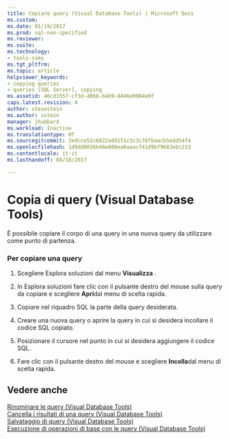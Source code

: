 ```yaml
---
title: Copiare query (Visual Database Tools) | Microsoft Docs
ms.custom: 
ms.date: 01/19/2017
ms.prod: sql-non-specified
ms.reviewer: 
ms.suite: 
ms.technology:
- tools-ssms
ms.tgt_pltfrm: 
ms.topic: article
helpviewer_keywords:
- copying queries
- queries [SQL Server], copying
ms.assetid: 46cd1557-cf3d-40b8-b489-8446e0984e0f
caps.latest.revision: 4
author: stevestein
ms.author: sstein
manager: jhubbard
ms.workload: Inactive
ms.translationtype: HT
ms.sourcegitcommit: 2edcce51c6822a89151c3c3c76fbaacb5edd54f4
ms.openlocfilehash: 1d9dd0036b46e806ea6aaacf41d9bf9683ebc233
ms.contentlocale: it-it
ms.lasthandoff: 08/18/2017

---
```

# <a name="copy-queries-visual-database-tools"></a>Copia di query (Visual Database Tools)
È possibile copiare il corpo di una query in una nuova query da utilizzare come punto di partenza.  
  
### <a name="to-copy-a-query"></a>Per copiare una query  
  
1.  Scegliere Esplora soluzioni dal menu **Visualizza** .  
  
2.  In Esplora soluzioni fare clic con il pulsante destro del mouse sulla query da copiare e scegliere **Apri**dal menu di scelta rapida.  
  
3.  Copiare nel riquadro SQL la parte della query desiderata.  
  
4.  Creare una nuova query o aprire la query in cui si desidera incollare il codice SQL copiato.  
  
5.  Posizionare il cursore nel punto in cui si desidera aggiungere il codice SQL.  
  
6.  Fare clic con il pulsante destro del mouse e scegliere **Incolla**dal menu di scelta rapida.  
  
## <a name="see-also"></a>Vedere anche  
[Rinominare le query &#40;Visual Database Tools&#41;](../../ssms/visual-db-tools/rename-queries-visual-database-tools.md)  
[Cancella i risultati di una query &#40;Visual Database Tools&#41;](../../ssms/visual-db-tools/clear-query-results-visual-database-tools.md)  
[Salvataggio di query &#40;Visual Database Tools&#41;](../../ssms/visual-db-tools/save-queries-visual-database-tools.md)  
[Esecuzione di operazioni di base con le query &#40;Visual Database Tools&#41;](../../ssms/visual-db-tools/perform-basic-operations-with-queries-visual-database-tools.md)  
  

